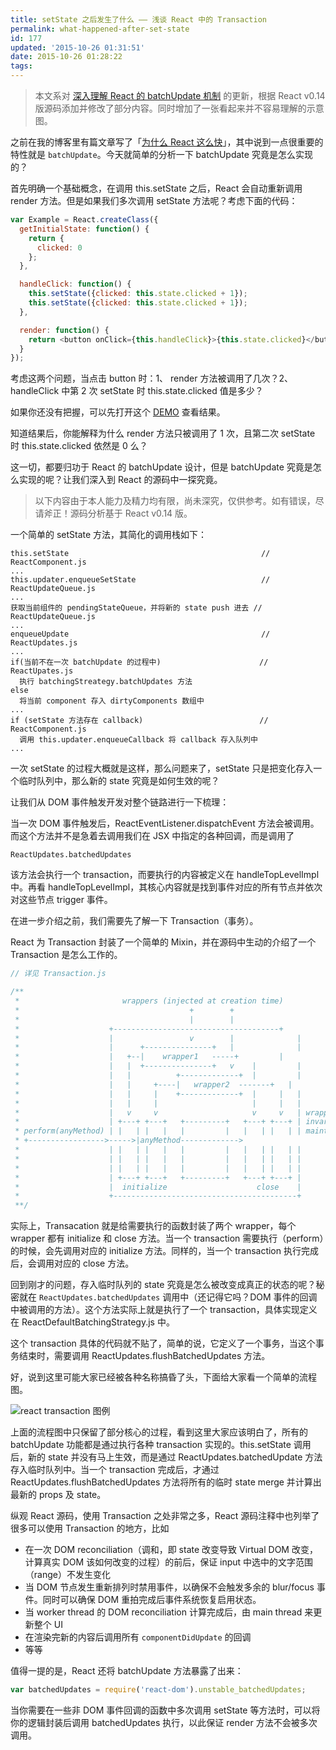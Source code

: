 ```yaml
---
title: setState 之后发生了什么 —— 浅谈 React 中的 Transaction
permalink: what-happened-after-set-state
id: 177
updated: '2015-10-26 01:31:51'
date: 2015-10-26 01:28:22
tags:
---
```


> 本文系对 [深入理解 React 的 batchUpdate 机制](http://undefinedblog.com/understand-react-batch-update/) 的更新，根据 React v0.14 版源码添加并修改了部分内容。同时增加了一张看起来并不容易理解的示意图。

之前在我的博客里有篇文章写了「[为什么 React 这么快](http://undefinedblog.com/why-react-is-so-fast/)」，其中说到一点很重要的特性就是 `batchUpdate`。今天就简单的分析一下 batchUpdate 究竟是怎么实现的？

首先明确一个基础概念，在调用 this.setState 之后，React 会自动重新调用 render 方法。但是如果我们多次调用 setState 方法呢？考虑下面的代码：

```javascript
var Example = React.createClass({
  getInitialState: function() {
    return {
      clicked: 0
    };
  },

  handleClick: function() {
    this.setState({clicked: this.state.clicked + 1});
    this.setState({clicked: this.state.clicked + 1});
  },

  render: function() {
    return <button onClick={this.handleClick}>{this.state.clicked}</button>;
  }
});
```

考虑这两个问题，当点击 button 时：1、 render 方法被调用了几次？2、 handleClick 中第 2 次 setState 时 this.state.clicked 值是多少？

如果你还没有把握，可以先打开这个 [DEMO](http://jsbin.com/zowuve/1/edit?js,console,output) 查看结果。

知道结果后，你能解释为什么 render 方法只被调用了 1 次，且第二次 setState 时 this.state.clicked 依然是 0 么？

这一切，都要归功于 React 的 batchUpdate 设计，但是 batchUpdate 究竟是怎么实现的呢？让我们深入到 React 的源码中一探究竟。

> 以下内容由于本人能力及精力均有限，尚未深究，仅供参考。如有错误，尽请斧正！源码分析基于 React v0.14 版。

一个简单的 setState 方法，其简化的调用栈如下：

```
this.setState                                           // ReactComponent.js
...
this.updater.enqueueSetState                            // ReactUpdateQueue.js
...
获取当前组件的 pendingStateQueue，并将新的 state push 进去 // ReactUpdateQueue.js
...
enqueueUpdate                                           // ReactUpdates.js
...
if(当前不在一次 batchUpdate 的过程中)                      // ReactUpates.js
  执行 batchingStreategy.batchUpdates 方法
else
  将当前 component 存入 dirtyComponents 数组中
...
if (setState 方法存在 callback)                          // ReactComponent.js
  调用 this.updater.enqueueCallback 将 callback 存入队列中
...
```

一次 setState 的过程大概就是这样，那么问题来了，setState 只是把变化存入一个临时队列中，那么新的 state 究竟是如何生效的呢？

让我们从 DOM 事件触发开发对整个链路进行一下梳理：

当一次 DOM 事件触发后，ReactEventListener.dispatchEvent 方法会被调用。而这个方法并不是急着去调用我们在 JSX 中指定的各种回调，而是调用了

```
ReactUpdates.batchedUpdates
```

该方法会执行一个 transaction，而要执行的内容被定义在 handleTopLevelImpl 中。再看 handleTopLevelImpl，其核心内容就是找到事件对应的所有节点并依次对这些节点 trigger 事件。

在进一步介绍之前，我们需要先了解一下 Transaction（事务）。

React 为 Transaction 封装了一个简单的 Mixin，并在源码中生动的介绍了一个 Transaction 是怎么工作的。

```javascript
// 详见 Transaction.js

/**
 *                       wrappers (injected at creation time)
 *                                      +        +
 *                                      |        |
 *                    +-------------------------------------+
 *                    |                 v        |              |
 *                    |      +---------------+   |              |
 *                    |   +--|    wrapper1   -----+         |
 *                    |   |  +---------------+   v    |         |
 *                    |   |          +-------------+  |         |
 *                    |   |     +----|   wrapper2  -------+   |
 *                    |   |     |    +-------------+  |     |   |
 *                    |   |     |                     |     |   |
 *                    |   v     v                     v     v   | wrapper
 *                    | +---+ +---+   +---------+   +---+ +---+ | invariants
 * perform(anyMethod) | |   | |   |   |         |   |   | |   | | maintained
 * +----------------->----->|anyMethod------------->
 *                    | |   | |   |   |         |   |   | |   | |
 *                    | |   | |   |   |         |   |   | |   | |
 *                    | |   | |   |   |         |   |   | |   | |
 *                    | +---+ +---+   +---------+   +---+ +---+ |
 *                    |  initialize                    close    |
 *                    +-----------------------------------------+
 **/
```

实际上，Transacation 就是给需要执行的函数封装了两个 wrapper，每个 wrapper 都有 initialize 和 close 方法。当一个 transaction 需要执行（perform）的时候，会先调用对应的 initialize 方法。同样的，当一个 transaction 执行完成后，会调用对应的 close 方法。

回到刚才的问题，存入临时队列的 state 究竟是怎么被改变成真正的状态的呢？秘密就在 `ReactUpdates.batchedUpdates` 调用中（还记得它吗？DOM 事件的回调中被调用的方法）。这个方法实际上就是执行了一个 transaction，具体实现定义在 ReactDefaultBatchingStrategy.js 中。

这个 transaction 具体的代码就不贴了，简单的说，它定义了一个事务，当这个事务结束时，需要调用 ReactUpdates.flushBatchedUpdates 方法。

好，说到这里可能大家已经被各种名称搞昏了头，下面给大家看一个简单的流程图。

![react transaction 图例](http://ww1.sinaimg.cn/large/831e9385gw1exdvqnke7nj21be0fwtc9.jpg)

上面的流程图中只保留了部分核心的过程，看到这里大家应该明白了，所有的 batchUpdate 功能都是通过执行各种 transaction 实现的。this.setState 调用后，新的 state 并没有马上生效，而是通过 ReactUpdates.batchedUpdate 方法存入临时队列中。当一个 transaction 完成后，才通过 ReactUpdates.flushBatchedUpdates 方法将所有的临时 state merge 并计算出最新的 props 及 state。

纵观 React 源码，使用 Transaction 之处非常之多，React 源码注释中也列举了很多可以使用 Transaction 的地方，比如

 - 在一次 DOM reconciliation（调和，即 state 改变导致 Virtual DOM 改变，计算真实 DOM 该如何改变的过程）的前后，保证 input 中选中的文字范围（range）不发生变化
 - 当 DOM 节点发生重新排列时禁用事件，以确保不会触发多余的 blur/focus 事件。同时可以确保 DOM 重拍完成后事件系统恢复启用状态。
 - 当 worker thread 的 DOM reconciliation 计算完成后，由 main thread 来更新整个 UI
 - 在渲染完新的内容后调用所有 `componentDidUpdate` 的回调
 - 等等

值得一提的是，React 还将 batchUpdate 方法暴露了出来：

```javascript
var batchedUpdates = require('react-dom').unstable_batchedUpdates;
```

当你需要在一些非 DOM 事件回调的函数中多次调用 setState 等方法时，可以将你的逻辑封装后调用 batchedUpdates 执行，以此保证 render 方法不会被多次调用。